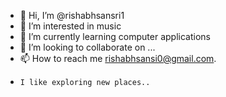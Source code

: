 - 👋 Hi, I’m @rishabhsansri1
- 👀 I’m interested in music
- 🌱 I’m currently learning computer applications
- 💞️ I’m looking to collaborate on ...
- 📫 How to reach me rishabhsansi0@gmail.com.
-     I like exploring new places..
<!---
rishabhsansri1/rishabhsansri1 is a ✨ special ✨ repository because its `README.md` (this file) appears on your GitHub profile.
You can click the Preview link to take a look at your changes.
--->
